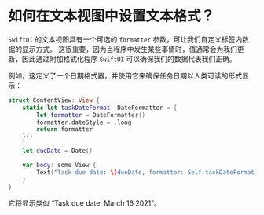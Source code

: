 如何在文本视图中设置文本格式？
===

`SwiftUI` 的文本视图具有一个可选的 `formatter` 参数，可让我们自定义标签内数据的显示方式。 这很重要，因为当程序中发生某些事情时，值通常会为我们更新，因此通过附加格式化程序 `SwiftUI` 可以确保我们的数据代表我们正确。

例如，这定义了一个日期格式器，并使用它来确保任务日期以人类可读的形式显示：

```swift
struct ContentView: View {
    static let taskDateFormat: DateFormatter = {
        let formatter = DateFormatter()
        formatter.dateStyle = .long
        return formatter
    }()

    let dueDate = Date()

    var body: some View {
        Text("Task due date: \(dueDate, formatter: Self.taskDateFormat)")
    }
}
```

它将显示类似 “Task due date: March 16 2021”。